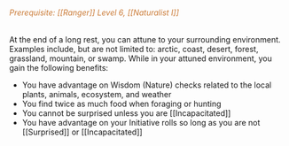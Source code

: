 ###### *<span style="color:rgb(203, 123, 55)">Prerequisite: [[Ranger]] Level 6, [[Naturalist I]]</span>*

At the end of a long rest, you can attune to your surrounding environment. Examples include, but are not limited to: arctic, coast, desert, forest, grassland, mountain, or swamp. While in your attuned environment, you gain the following benefits:

- You have advantage on Wisdom (Nature) checks related to the local plants, animals, ecosystem, and weather
- You find twice as much food when foraging or hunting
- You cannot be surprised unless you are [[Incapacitated]]
- You have advantage on your Initiative rolls so long as you are not [[Surprised]] or [[Incapacitated]]

